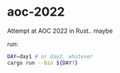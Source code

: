 # aoc-2022

Attempt at AOC 2022 in Rust.. maybe

run:

```sh
DAY=day1 # or day2, whatever
cargo run --bin ${DAY?}
```
